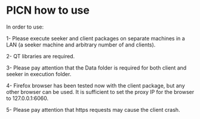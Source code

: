 # PICN how to use

In order to use:

1- Please execute seeker and client packages on separate machines in a LAN (a seeker machine and arbitrary number of and clients).

2- QT libraries are required.

3- Please pay attention that the Data folder is required for both client and seeker in execution folder.

4- Firefox browser has been tested now with the client package, but any other browser can be used. It is sufficient to set the proxy IP for the browser to 127.0.0.1:6060. 

5- Please pay attention that https requests may cause the client crash.

